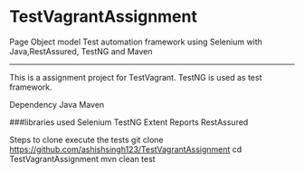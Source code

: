 # TestVagrantAssignment
Page Object model Test automation framework using Selenium with Java,RestAssured, TestNG and Maven

-------------------------------------------------------------------------------------------

This is a assignment  project for TestVagrant. TestNG is used as test framework.

Dependency Java Maven

###libraries used Selenium TestNG  Extent Reports RestAssured

Steps to clone execute the tests
git clone https://github.com/ashishsingh123/TestVagrantAssignment
cd TestVagrantAssignment
mvn clean test
